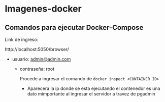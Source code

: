 # Imagenes-docker
## Comandos para ejecutar Docker-Compose
Link de ingreso:

http://localhost:5050/browser/
- usuario: admin@admin.com
  - contraseña: root

    Procede a ingresar el comando de `docker inspect <CONTAINER ID>`
      - Aparecera la ip donde se esta ejecutando el contenedor es una dato mimportante al ingresar  el servidor a travez de pgadmin
    